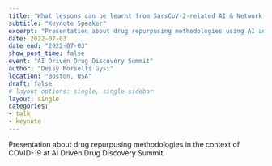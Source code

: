 ```yaml
---
title: "What lessons can be learnt from SarsCoV-2-related AI & Network Medicine drug repurposing efforts?"
subtitle: "Keynote Speaker"
excerpt: "Presentation about drug repurpusing methodologies using AI and Network Medicine in the context of COVID-19"
date: 2022-07-03
date_end: "2022-07-03"
show_post_time: false
event: "AI Driven Drug Discovery Summit"
author: "Deisy Morselli Gysi"
location: "Boston, USA"
draft: false
# layout options: single, single-sidebar
layout: single
categories:
- talk
- keynote
---
```

  
Presentation about drug repurpusing methodologies in the context of COVID-19 at AI Driven Drug Discovery Summit.